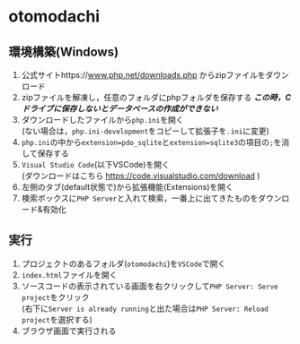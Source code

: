 # otomodachi
## 環境構築(Windows)
1. 公式サイトhttps://www.php.net/downloads.php からzipファイルをダウンロード
2. zipファイルを解凍し，任意のフォルダにphpフォルダを保存する ***この時，Cドライブに保存しないとデータベースの作成ができない***
3. ダウンロードしたファイルから`php.ini`を開く  
   (ない場合は，`php.ini-development`をコピーして拡張子を`.ini`に変更)
6. `php.ini`の中から`extension=pdo_sqlite`と`extension=sqlite3`の項目の`;`を消して保存する
7. `Visual Studio Code`(以下VSCode)を開く  
   (ダウンロードはこちら https://code.visualstudio.com/download )
9. 左側のタブ(default状態で)から拡張機能(Extensions)を開く
10. 検索ボックスに`PHP Server`と入れて検索，一番上に出てきたものをダウンロード&有効化

## 実行
1. プロジェクトのあるフォルダ(`otomodachi`)を`VSCode`で開く
2. `index.html`ファイルを開く
3. ソースコードの表示されている画面を右クリックして`PHP Server: Serve project`をクリック  
   (右下に`Server is already running`と出た場合は`PHP Server: Reload project`を選択する)
5. ブラウザ画面で実行される
